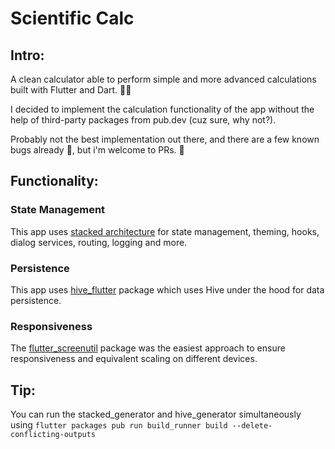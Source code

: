 # Scientific Calc

## Intro:

A clean calculator able to perform simple and more advanced calculations built with Flutter and Dart. 🤩💙

I decided to implement the calculation functionality of the app without the help of third-party packages from pub.dev (cuz sure, why not?).

Probably not the best implementation out there, and there are a few known bugs already 🥲, but i'm welcome to PRs. 🙏


## Functionality:

### State Management

This app uses [stacked architecture](https://pub.dev/packages/stacked) for state management, theming, hooks, dialog services, routing, logging and more.

### Persistence

This app uses [hive_flutter](https://pub.dev/packages/hive) package which uses Hive under the hood for data persistence.

### Responsiveness

The [flutter_screenutil](https://pub.dev/packages/flutter_screenutil) package was the easiest approach to ensure responsiveness and equivalent scaling on different devices.

## Tip:

You can run the stacked_generator and hive_generator simultaneously using
`flutter packages pub run build_runner build --delete-conflicting-outputs`